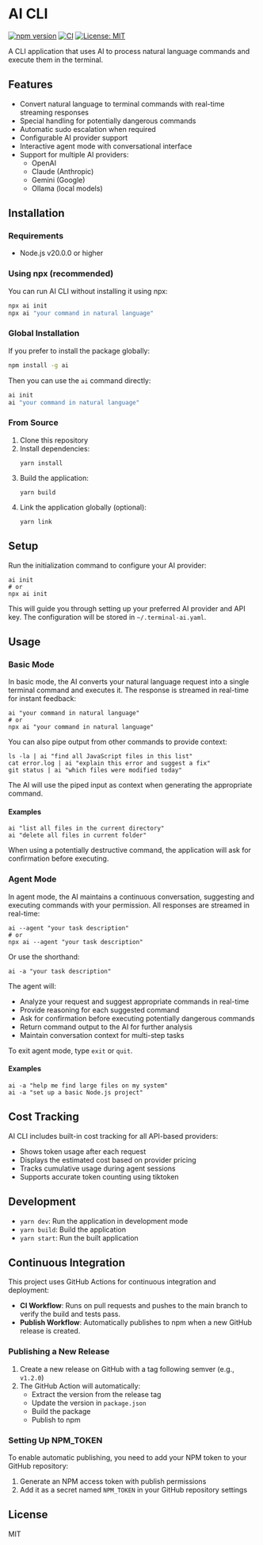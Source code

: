 # AI CLI

[![npm version](https://img.shields.io/npm/v/ai.svg)](https://www.npmjs.com/package/ai)
[![CI](https://github.com/yourusername/ai/actions/workflows/pull-request.yml/badge.svg)](https://github.com/yourusername/ai/actions/workflows/pull-request.yml)
[![License: MIT](https://img.shields.io/badge/License-MIT-yellow.svg)](https://opensource.org/licenses/MIT)

A CLI application that uses AI to process natural language commands and execute them in the terminal.

## Features

- Convert natural language to terminal commands with real-time streaming responses
- Special handling for potentially dangerous commands
- Automatic sudo escalation when required
- Configurable AI provider support
- Interactive agent mode with conversational interface
- Support for multiple AI providers:
  - OpenAI
  - Claude (Anthropic)
  - Gemini (Google)
  - Ollama (local models)

## Installation

### Requirements

- Node.js v20.0.0 or higher

### Using npx (recommended)

You can run AI CLI without installing it using npx:

```bash
npx ai init
npx ai "your command in natural language"
```

### Global Installation

If you prefer to install the package globally:

```bash
npm install -g ai
```

Then you can use the `ai` command directly:

```bash
ai init
ai "your command in natural language"
```

### From Source

1. Clone this repository
2. Install dependencies:
   ```
   yarn install
   ```
3. Build the application:
   ```
   yarn build
   ```
4. Link the application globally (optional):
   ```
   yarn link
   ```

## Setup

Run the initialization command to configure your AI provider:

```
ai init
# or
npx ai init
```

This will guide you through setting up your preferred AI provider and API key. The configuration will be stored in `~/.terminal-ai.yaml`.

## Usage

### Basic Mode

In basic mode, the AI converts your natural language request into a single terminal command and executes it. The response is streamed in real-time for instant feedback:

```
ai "your command in natural language"
# or
npx ai "your command in natural language"
```

You can also pipe output from other commands to provide context:

```
ls -la | ai "find all JavaScript files in this list"
cat error.log | ai "explain this error and suggest a fix"
git status | ai "which files were modified today"
```

The AI will use the piped input as context when generating the appropriate command.

#### Examples

```
ai "list all files in the current directory"
ai "delete all files in current folder"
```

When using a potentially destructive command, the application will ask for confirmation before executing.

### Agent Mode

In agent mode, the AI maintains a continuous conversation, suggesting and executing commands with your permission. All responses are streamed in real-time:

```
ai --agent "your task description"
# or
npx ai --agent "your task description"
```

Or use the shorthand:

```
ai -a "your task description"
```

The agent will:
- Analyze your request and suggest appropriate commands in real-time
- Provide reasoning for each suggested command
- Ask for confirmation before executing potentially dangerous commands
- Return command output to the AI for further analysis
- Maintain conversation context for multi-step tasks

To exit agent mode, type `exit` or `quit`.

#### Examples

```
ai -a "help me find large files on my system"
ai -a "set up a basic Node.js project"
```

## Cost Tracking

AI CLI includes built-in cost tracking for all API-based providers:

- Shows token usage after each request
- Displays the estimated cost based on provider pricing
- Tracks cumulative usage during agent sessions
- Supports accurate token counting using tiktoken

## Development

- `yarn dev`: Run the application in development mode
- `yarn build`: Build the application
- `yarn start`: Run the built application

## Continuous Integration

This project uses GitHub Actions for continuous integration and deployment:

- **CI Workflow**: Runs on pull requests and pushes to the main branch to verify the build and tests pass.
- **Publish Workflow**: Automatically publishes to npm when a new GitHub release is created.

### Publishing a New Release

1. Create a new release on GitHub with a tag following semver (e.g., `v1.2.0`)
2. The GitHub Action will automatically:
   - Extract the version from the release tag
   - Update the version in `package.json`
   - Build the package
   - Publish to npm

### Setting Up NPM_TOKEN

To enable automatic publishing, you need to add your NPM token to your GitHub repository:

1. Generate an NPM access token with publish permissions
2. Add it as a secret named `NPM_TOKEN` in your GitHub repository settings

## License

MIT